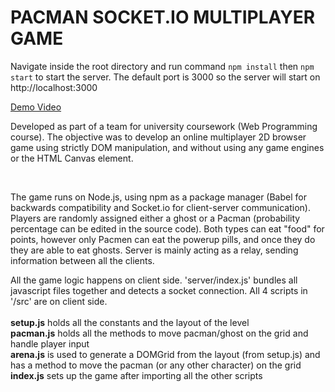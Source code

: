 # PACMAN SOCKET.IO MULTIPLAYER GAME

Navigate inside the root directory and run command ```npm install``` then ```npm start``` to start the server.
The default port is 3000 so the server will start on http://localhost:3000

[Demo Video](https://www.youtube.com/watch?v=CRW8lzE-pPo&feature=youtu.be)

Developed as part of a team for university coursework (Web Programming course). The objective was to develop an online multiplayer 2D browser game using strictly DOM manipulation, and without using any game engines or the HTML Canvas element.

<br>

The game runs on Node.js, using npm as a package manager (Babel for backwards compatibility and Socket.io for client-server communication). Players are randomly assigned either a ghost or a Pacman (probability percentage can be edited in the source code). Both types can eat "food" for points, however only Pacmen can eat the powerup pills, and once they do they are able to eat ghosts. Server is mainly acting as a relay, sending information between all the clients.

All the game logic happens on client side. 'server/index.js' bundles all javascript files together and detects a socket connection. All 4 scripts in '/src' are on client side. 
<br><br>
<strong>setup.js</strong> holds all the constants and the layout of the level
<br>
<strong>pacman.js</strong> holds all the methods to move pacman/ghost on the grid and handle player input
<br>
<strong>arena.js</strong> is used to generate a DOMGrid from the layout (from setup.js) and has a method to move the pacman (or any other character) on the grid
<br>
<strong>index.js</strong> sets up the game after importing all the other scripts
